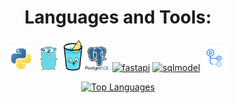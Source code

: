 <h1 align="center">Languages and Tools:</h1>
<p align="center">
    <a href="https://www.python.org" target="_blank" rel="noreferrer"> <img src="https://raw.githubusercontent.com/devicons/devicon/master/icons/python/python-original.svg" alt="python" width="40" height="40"/></a>
    <a href="https://golang.org" target="_blank" rel="noreferrer"> <img src="https://raw.githubusercontent.com/devicons/devicon/master/icons/go/go-original.svg" alt="go" width="40" height="40"/></a>
    <a href="https://gin-gonic.com" target="_blank" rel="noreferrer"> <img src="https://raw.githubusercontent.com/gin-gonic/logo/master/color.png" alt="gin" width="30" height="50"/></a>
    <a href="https://www.postgresql.org" target="_blank" rel="noreferrer"> <img src="https://raw.githubusercontent.com/devicons/devicon/master/icons/postgresql/postgresql-original-wordmark.svg" alt="postgresql" width="40" height="40"/></a>
    <a href="https://fastapi.tiangolo.com" target="_blank" rel="noreferrer"> <img src="https://fastapi.tiangolo.com/img/logo-margin/logo-teal.png" alt="fastapi" width="80" height="40"/></a>
    <a href="https://sqlmodel.tiangolo.com" target="_blank" rel="noreferrer"> <img src="https://sqlmodel.tiangolo.com/img/logo-margin/logo-margin-white-vector.svg" alt="sqlmodel" width="80" height="40"/></a>
    <a href="https://github.com/features/actions" target="_blank" rel="noreferrer"> <img src="https://raw.githubusercontent.com/github/explore/main/topics/actions/actions.png" alt="GitHub Actions" width="40" height="40"/></a>
</p>

<div align="center">
    <a href="https://github.com/adcondev" align="center">
        <img src="https://github-readme-stats.vercel.app/api/top-langs/?username=adcondev&langs_count=10&title_color=a277ff&text_color=61ffca&icon_color=ffca85&bg_color=15141b&hide_border=false&locale=en&layout=compact" alt="Top Languages" />
    </a>
</div>

